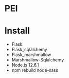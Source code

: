 # PEI


# Install

* Flask
* Flask_sqlalchemy
* Flask_marshmallow
* Marshmallow-Sqlalchemy
* Node.js 12.6.1
* npm rebuild node-sass
